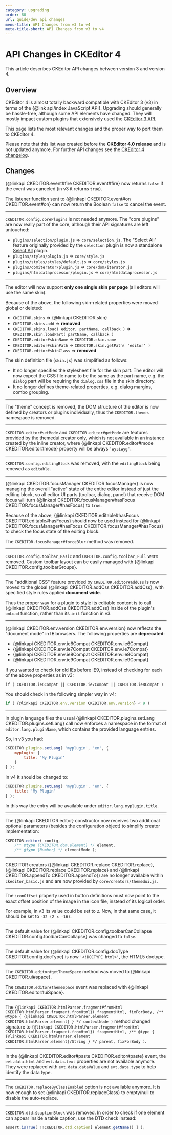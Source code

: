 ```yaml
---
category: upgrading
order: 80
url: guide/dev_api_changes
menu-title: API Changes from v3 to v4
meta-title-short: API Changes from v3 to v4
---
```

<!--
Copyright (c) 2003-2023, CKSource Holding sp. z o.o. All rights reserved.
For licensing, see LICENSE.md.
-->

# API Changes in CKEditor 4

This article describes CKEditor API changes between version 3 and version 4.

## Overview

CKEditor 4 is almost totally backward compatible with CKEditor 3 (v3) in terms of the {@link api/index JavaScript API}. Upgrading should generally be hassle-free, although some API elements have changed. They will mostly impact custom plugins that extensively used the [CKEditor 3 API](http://docs.cksource.com/ckeditor_api/).

This page lists the most relevant changes and the proper way to port them to CKEditor 4.

<info-box hint="">
    Please note that this list was created before the <strong>CKEditor 4.0 release</strong> and is not updated anymore. For further API changes see the <a href="https://ckeditor.com/cke4/release-notes">CKEditor 4 changelog</a>.
</info-box>

## Changes

{@linkapi CKEDITOR.event#fire CKEDITOR.event#fire} now returns `false` if the event was canceled (in v3 it returns `true`).

The listener function sent to {@linkapi CKEDITOR.event#on CKEDITOR.event#on} can now return the Boolean `false` to cancel the event.

---

`CKEDITOR.config.corePlugins` is not needed anymore. The "core plugins" are now really part of the core, although their API signatures are left untouched:

 * `plugins/selection/plugin.js` => `core/selection.js`.
	The "Select All" feature originally provided by the `selection` plugin is now a standalone [Select All](https://ckeditor.com/cke4/addon/selectall) plugin.
 * `plugins/styles/plugin.js` => `core/style.js`
 * `plugins/styles/styles/default.js` => `core/styles.js`
 * `plugins/domiterator/plugin.js` => `core/dom/iterator.js`
 * `plugins/htmldataprocessor/plugin.js` => `core/htmldataprocessor.js`

---

The editor will now support **only one single skin per page** (all editors will use the same skin).

Because of the above, the following skin-related properties were moved global or deleted:

 * `CKEDITOR.skins` => {@linkapi CKEDITOR.skin}
 * `CKEDITOR.skins.add` => **removed**
 * `CKEDITOR.skins.load( editor, partName, callback )` => `CKEDITOR.skin.loadPart( partName, callback )`
 * `CKEDITOR.editor#skinName` => `CKEDITOR.skin.name`
 * `CKEDITOR.editor#skinPath` => `CKEDITOR.skin.getPath( 'editor' )`
 * `CKEDITOR.editor#skinClass` => **removed**

The skin definition file (`skin.js`) was simplified as follows:

 * It no longer specifies the stylesheet file for the skin part. The editor will now expect the CSS file name to be the same as the part name, e.g. the `dialog` part will be requiring the `dialog.css` file in the skin directory.
 * It no longer defines theme-related properties, e.g. dialog margins, combo grouping.

---

The "theme" concept is removed, the DOM structure of the editor is now defined by creators or plugins individually, thus the `CKEDITOR.themes` namespace is removed.

---

`CKEDITOR.editor#setMode` and `CKEDITOR.editor#getMode` are features provided by the themedui creator only,
which is not available in an instance created by the inline creator, where {@linkapi CKEDITOR.editor#mode CKEDITOR.editor#mode} property will be always `'wysiwyg'`.

---

`CKEDITOR.config.editingBlock` was removed, with the `editingBlock` being renewed as `editable`.

---

{@linkapi CKEDITOR.focusManager CKEDITOR.focusManager} is now managing the overall "active" state of the entire editor
instead of just the editing block, so all editor UI parts (toolbar, dialog, panel)
that receive DOM focus will turn {@linkapi CKEDITOR.focusManager#hasFocus CKEDITOR.focusManager#hasFocus} to `true`.

Because of the above, {@linkapi CKEDITOR.editable#hasFocus CKEDITOR.editable#hasFocus} should now be used instead for {@linkapi CKEDITOR.focusManager#hasFocus CKEDITOR.focusManager#hasFocus} to check the focus state of the editing block.

The `CKEDITOR.focusManager#forceBlur` method was removed.

---

`CKEDITOR.config.toolbar_Basic` and `CKEDITOR.config.toolbar_Full` were removed. Custom toolbar layout can be easily managed with {@linkapi CKEDITOR.config.toolbarGroups}.

---

The "additional CSS" feature provided by `CKEDITOR.editor#addCss` is now moved to the global {@linkapi CKEDITOR.addCss CKEDITOR.addCss}, with specified style rules applied **document wide**.

Thus the proper way for a plugin to style its editable content is to call {@linkapi CKEDITOR.addCss CKEDITOR.addCss}
inside of the plugin's `onLoad` function, rather than its `init` function in v3.

---

{@linkapi CKEDITOR.env.version CKEDITOR.env.version} now reflects the "document mode" in **IE** browsers. The following properties are **deprecated**:

* {@linkapi CKEDITOR.env.ie6Compat CKEDITOR.env.ie6Compat}
* {@linkapi CKEDITOR.env.ie7Compat CKEDITOR.env.ie7Compat}
* {@linkapi CKEDITOR.env.ie8Compat CKEDITOR.env.ie8Compat}
* {@linkapi CKEDITOR.env.ie9Compat CKEDITOR.env.ie9Compat}

If you wanted to check for old IEs before IE9, instead of checking for each of the above properties as in v3:

  	if ( CKEDITOR.ie6Compat || CKEDITOR.ie7Compat || CKEDITOR.ie8Compat )

You should check in the following simpler way in v4:

``` js
if ( {@linkapi CKEDITOR.env.version CKEDITOR.env.version} < 9 )
```

---

In plugin language files the usual {@linkapi CKEDITOR.plugins.setLang CKEDITOR.plugins.setLang} call now enforces
a namespace in the format of `editor.lang.pluginName`, which contains the provided
language entries.

So, in v3 you had:

``` js
CKEDITOR.plugins.setLang( 'myplugin', 'en', {
    myplugin: {
        title: 'My Plugin'
    }
} );
```

In v4 it should be changed to:

``` js
CKEDITOR.plugins.setLang( 'myplugin', 'en', {
    title: 'My Plugin'
} );
```

In this way the entry will be available under `editor.lang.myplugin.title`.

---

The {@linkapi CKEDITOR.editor} constructor now receives two additional optional parameters (besides the configuration object)
to simplify creator implementation:

``` js
CKEDITOR.editor( config,
    /** @type {CKEDITOR.dom.element} */ element,
    /** @type {Number} */ elementMode );
```

---

CKEDITOR creators ({@linkapi CKEDITOR.replace CKEDITOR.replace}, {@linkapi CKEDITOR.replace CKEDITOR.replace} and {@linkapi CKEDITOR.appendTo CKEDITOR.appendTo})
are no longer available within `ckeditor_basic.js` and are now provided by `core/creators/themedui.js`.

---

The `iconOffset` property used in button definitions must now point to the
exact offset position of the image in the icon file, instead of its logical order.

For example, in v3 its value could be set to `2`. Now, in that same case,
it should be set to `-32 (2 x -16)`.

---

The default value for {@linkapi CKEDITOR.config.toolbarCanCollapse CKEDITOR.config.toolbarCanCollapse} was changed to `false`.

---

The default value for {@linkapi CKEDITOR.config.docType CKEDITOR.config.docType} is now `'<!DOCTYPE html>'`,
the HTML5 doctype.

---

The `CKEDITOR.editor#getThemeSpace` method was moved to {@linkapi CKEDITOR.ui#space}.

The `CKEDITOR.editor#themeSpace` event was replaced with {@linkapi CKEDITOR.editor#uiSpace}.

---

The `{@linkapi CKEDITOR.htmlParser.fragment#fromHtml CKEDITOR.htmlParser.fragment.fromHtml}( fragmentHtml, fixForBody, /** @type { {@linkapi CKEDITOR.htmlParser.element CKEDITOR.htmlParser.element} } */ contextNode )` method changed signature to `{@linkapi CKEDITOR.htmlParser.fragment#fromHtml CKEDITOR.htmlParser.fragment.fromHtml}( fragmentHtml, /** @type { {@linkapi CKEDITOR.htmlParser.element CKEDITOR.htmlParser.element}/String } */ parent, fixForBody )`.

---

In the {@linkapi CKEDITOR.editor#paste CKEDITOR.editor#paste} event, the `evt.data.html` and `evt.data.text` properties are not available anymore.
They were replaced with `evt.data.dataValue` and `evt.data.type` to help identify the data type.

---

The `CKEDITOR.replaceByClassEnabled` option is not available anymore. It is now enough to set {@linkapi CKEDITOR.replaceClass} to empty/null to disable the auto-replace.

---

`CKEDITOR.dtd.$captionBlock` was removed. In order to check if one element can appear inside a table caption, use the DTD check instead:

``` js
assert.isTrue( !!CKEDITOR.dtd.caption[ element.getName() ] );
```
